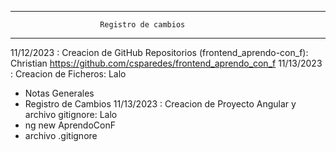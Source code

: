 **************************************************************************
                        Registro de cambios
**************************************************************************
11/12/2023 : Creacion de GitHub Repositorios (frontend_aprendo-con_f): Christian
https://github.com/csparedes/frontend_aprendo_con_f
11/13/2023 : Creacion de Ficheros: Lalo  
+ Notas Generales
+ Registro de Cambios
11/13/2023 : Creacion de Proyecto Angular y archivo gitignore: Lalo
+ ng new AprendoConF
+ archivo .gitignore